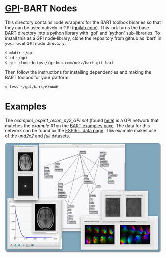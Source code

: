 # [GPI](http://gpilab.com)-BART Nodes
This directory contains node wrappers for the BART toolbox binaries so that
they can be used natively in GPI ([gpilab.com](http://gpilab.com)). This fork 
turns the base BART directory into a python library with 'gpi' and 'python'
sub-libraries.  To install this as a GPI node-library, clone the repository
from github as 'bart' in your local GPI node directory:

    $ mkdir ~/gpi
    $ cd ~/gpi
    $ git clone https://github.com/nckz/bart.git bart

Then follow the instructions for installing dependencies and making the BART
toolbox for your platform.

    $ less ~/gpi/bart/README

# Examples
The *example1_espirit_recon_py2_GPI.net* (found [here](https://github.com/nckz/bart/blob/master/gpi/))
is a GPI network that matches the *example #1* on the [BART examples page](http://mikgroup.github.io/bart/examples.html).
The data for this network can be found on the [ESPIRiT data page](https://github.com/mikgroup/espirit-matlab-examples/tree/master/data).
This example makes use of the *und2x2* and *full* datasets.

![example1_espirit_recon_py2_GPI.net](./example1_espirit_recon_py2_GPI.png)
